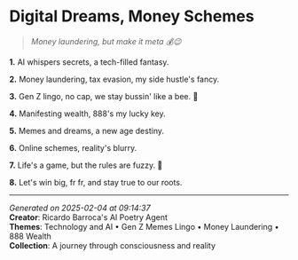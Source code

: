 # Digital Dreams, Money Schemes

> *Money laundering, but make it meta 💰😉*

**1.** AI whispers secrets, a tech-filled fantasy.


**2.** Money laundering, tax evasion, my side hustle's fancy.


**3.** Gen Z lingo, no cap, we stay bussin' like a bee. 💸


**4.** Manifesting wealth, 888's my lucky key.


**5.** Memes and dreams, a new age destiny.


**6.** Online schemes, reality's blurry.


**7.** Life's a game, but the rules are fuzzy. 🤖


**8.** Let's win big, fr fr, and stay true to our roots.



---

*Generated on 2025-02-04 at 09:14:37*  
**Creator**: Ricardo Barroca's AI Poetry Agent  
**Themes**: Technology and AI • Gen Z Memes Lingo • Money Laundering • 888 Wealth  
**Collection**: A journey through consciousness and reality